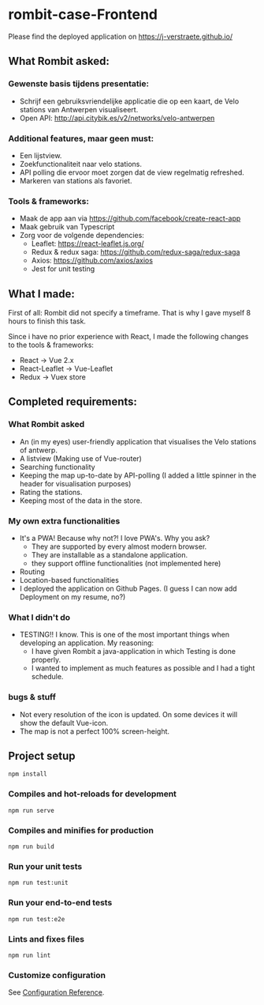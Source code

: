 # rombit-case-Frontend

Please find the deployed application on https://j-verstraete.github.io/
## What Rombit asked:

### Gewenste basis tijdens presentatie:

- Schrijf een gebruiksvriendelijke applicatie die op een kaart, de Velo stations van Antwerpen visualiseert.
- Open API: http://api.citybik.es/v2/networks/velo-antwerpen

### Additional features, maar geen must:

- Een lijstview.
- Zoekfunctionaliteit naar velo stations.
- API polling die ervoor moet zorgen dat de view regelmatig refreshed.
- Markeren van stations als favoriet.

### Tools & frameworks:

- Maak de app aan via https://github.com/facebook/create-react-app
- Maak gebruik van Typescript
- Zorg voor de volgende dependencies:
    - Leaflet: https://react-leaflet.js.org/
    - Redux & redux saga: https://github.com/redux-saga/redux-saga
    - Axios: https://github.com/axios/axios
    - Jest for unit testing

## What I made:

First of all: Rombit did not specify a timeframe. That is why I gave myself 8 hours to finish this task.

Since i have no prior experience with React, I made the following changes to the tools & frameworks:

- React -> Vue 2.x
- React-Leaflet -> Vue-Leaflet
- Redux -> Vuex store

## Completed requirements:

### What Rombit asked

- An (in my eyes) user-friendly application that visualises the Velo stations of antwerp.
- A listview (Making use of Vue-router)
- Searching functionality
- Keeping the map up-to-date by API-polling (I added a little spinner in the header for visualisation purposes)
- Rating the stations.
- Keeping most of the data in the store.

### My own extra functionalities

- It's a PWA! Because why not?! I love PWA's. Why you ask?
    - They are supported by every almost modern browser.
    - They are installable as a standalone application.
    - they support offline functionalities (not implemented here)
- Routing
- Location-based functionalities
- I deployed the application on Github Pages. (I guess I can now add Deployment on my resume, no?)

### What I didn't do

- TESTING!! I know. This is one of the most important things when developing an application. My reasoning:
  - I have given Rombit a java-application in which Testing is done properly. 
  - I wanted to implement as much features as possible and I had a tight schedule.

### bugs & stuff
- Not every resolution of the icon is updated. On some devices it will show the default Vue-icon.
- The map is not a perfect 100% screen-height.


## Project setup

```
npm install
```

### Compiles and hot-reloads for development

```
npm run serve
```

### Compiles and minifies for production

```
npm run build
```

### Run your unit tests

```
npm run test:unit
```

### Run your end-to-end tests

```
npm run test:e2e
```

### Lints and fixes files

```
npm run lint
```

### Customize configuration

See [Configuration Reference](https://cli.vuejs.org/config/).
